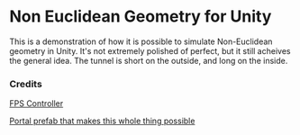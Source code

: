 # Non Euclidean Geometry for Unity
 
This is a demonstration of how it is possible to simulate Non-Euclidean geometry in Unity.  It's not extremely polished of perfect, but it still acheives the general idea.  The tunnel is short on the outside, and long on the inside.

### Credits
[FPS Controller](https://www.technoob.me/2019/10/how-to-make-fps-controller-unity.html)   

[Portal prefab that makes this whole thing possible](https://www.youtube.com/watch?v=iHqjscifPnI)
